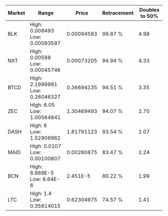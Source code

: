 | Market | Range | Price| Retracement | Doubles to 50% |
| --- | --- | --- | --- | --- |
| BLK | High: 0.008493<br />Low: 0.00093597 | 0.00094583 | 99.87 % | 4.98 |
| NXT | High: 0.00588<br />Low: 0.00045746 | 0.00073205 | 94.94 % | 4.33 |
| BTCD | High: 2.1999991<br />Low: 0.26046327 | 0.36694135 | 94.51 % | 3.35 |
| ZEC | High: 6.05<br />Low: 1.00564841 | 1.30469493 | 94.07 % | 2.70 |
| DASH | High: 6<br />Low: 1.52906962 | 1.81791123 | 93.54 % | 2.07 |
| MAID | High: 0.0107<br />Low: 0.00100607 | 0.00260875 | 83.47 % | 2.24 |
| BCN | High: 8.888E-5<br />Low: 8.64E-6 | 2.451E-5 | 80.22 % | 1.99 |
| LTC | High: 1.4<br />Low: 0.35814015 | 0.62304975 | 74.57 % | 1.41 |
